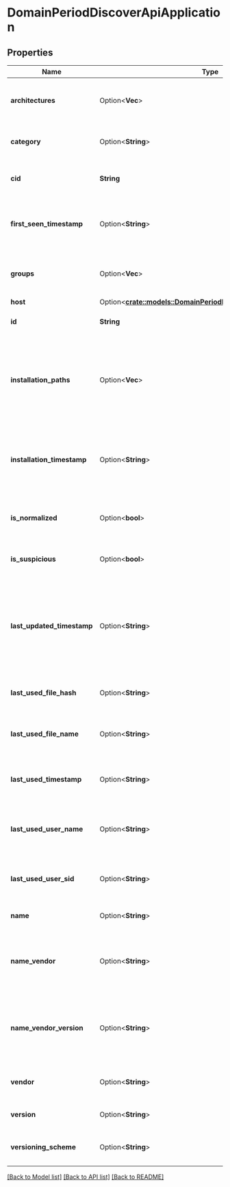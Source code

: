 # DomainPeriodDiscoverApiApplication

## Properties

Name | Type | Description | Notes
------------ | ------------- | ------------- | -------------
**architectures** | Option<**Vec<String>**> | Represents the application architectures (x86 / x64). | [optional]
**category** | Option<**String**> | The category of the application. | [optional]
**cid** | **String** | The customer ID of this application. | 
**first_seen_timestamp** | Option<**String**> | Timestamp when this application was first seen by the cloud. | [optional]
**groups** | Option<**Vec<String>**> | The user defined groups this application is part of. | [optional]
**host** | Option<[**crate::models::DomainPeriodDiscoverApiApplicationHost**](domain.DiscoverAPIApplicationHost.md)> |  | [optional]
**id** | **String** | The unique ID for the application. | 
**installation_paths** | Option<**Vec<String>**> | The file paths where the application is installed on the host. Or the locations of the executables. | [optional]
**installation_timestamp** | Option<**String**> | Timestamp when the application was installed on the host. We might not have this data. | [optional]
**is_normalized** | Option<**bool**> | Whether or not the application is normalized | [optional]
**is_suspicious** | Option<**bool**> | Whether or not the application is suspicious | [optional]
**last_updated_timestamp** | Option<**String**> | Timestamp when this application was last updated (something changed in the application or in the host data). | [optional]
**last_used_file_hash** | Option<**String**> | The file hash that was last used for this application. | [optional]
**last_used_file_name** | Option<**String**> | The file name that was last used for this application. | [optional]
**last_used_timestamp** | Option<**String**> | Timestamp when this application was last used. | [optional]
**last_used_user_name** | Option<**String**> | The username of the user that last used this application. | [optional]
**last_used_user_sid** | Option<**String**> | The user SID of the last user that used this application. | [optional]
**name** | Option<**String**> | The name of the application. | [optional]
**name_vendor** | Option<**String**> | The combined field on which we will be able to group by app. | [optional]
**name_vendor_version** | Option<**String**> | The combined field on which we will be able to group by app + version. | [optional]
**vendor** | Option<**String**> | The name the application's vendor. | [optional]
**version** | Option<**String**> | The version of the application. | [optional]
**versioning_scheme** | Option<**String**> | The version scheme of the application. | [optional]

[[Back to Model list]](../README.md#documentation-for-models) [[Back to API list]](../README.md#documentation-for-api-endpoints) [[Back to README]](../README.md)


